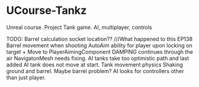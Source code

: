 # UCourse-Tankz
Unreal course. Project Tank game. AI, multiplayer, controls


TODO:
Barrel calculation socket location?? ///What happened to this EP138
Barrel movement when shooting
AutoAim ability for player upon locking on target + Move to PlayerAimingComponent
DAMPING continues through the air
NavigatonMesh needs fixing. AI tanks take too optimistic path and last added AI tank does not move at start.
Tank movement physics
Shaking ground and barrel. Maybe barrel problem?
AI looks for controllers other than just player.